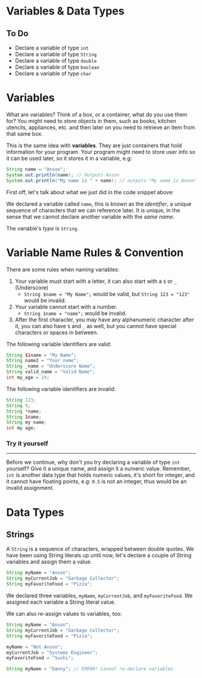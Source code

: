 # Variables & Data Types

To Do
-

- Declare a variable of type `int`
- Declare a variable of type `String`
- Declare a variable of type `double`
- Declare a variable of type `boolean`
- Declare a variable of type `char`

# Variables

What are variables? Think of a box, or a container, what do you use them for? You might need to store objects in them, such as books, kitchen utencils, appliances, etc. and then later on you need to retrieve an item from that same box.

This is the same idea with **variables**. They are just containers that hold information for your program. Your program might need to store user info so it can be used later, so it stores it in a variable, e.g:

```Java
String name = "Anson";
System.out.println(name); // Outputs Anson
System.out.println("My name is " + name); // outputs "My name is Anson"
```

First off, let's talk about what we just did in the code snippet above:

We declared a variable called `name`, this is known as the *identifier*, a unique sequence of characters that we can reference later. It is unique, in the sense that we cannot declare another variable with the *same name*.

The variable's *type* is `String`.

# Variable Name Rules & Convention

There are some rules when naming variables:

1) Your variable must start with a letter, it can also start with a `$` or `_` (Underscore)
    - `String $name = "My Name";` would be valid, but `String 123 = "123"` would be invalid.
2) Your variable cannot start with a number.
    - `String 1name = "name";` would be invalid.
3) After the first character, you may have any alphanumeric character after it, you can also have `$` and `_` as well, but you cannot have special characters or spaces in between.

The following variable identifiers are valid:

```Java
String $1name = "My Name";
String name2 = "Your name";
String _name = "Underscore Name";
String valid_name = "Valid Name";
int my_age = 24;
```

The following variable identifiers are invalid:

```Java
String 123; 
String %;
String *name;
String 1name;
String my name;
int my age;
```

### Try it yourself
---
Before we continue, why don't you try declaring a variable of type `int` yourself? Give it a unique name, and assign it a numeric value. Remember, `int` is another data type that holds numeric values, it's short for integer, and it cannot have floating points, e.g: `0.5` is not an integer, thus would be an invalid assignment.

# Data Types

## Strings

A `String` is a sequence of characters, wrapped between double quotes. We have been using String literals up until now, let's declare a couple of String variables and assign them a value.

```Java
String myName = "Anson";
String myCurrentJob = "Garbage Collector";
String myFavoriteFood = "Pizza";
```

We declared three variables, `myName`, `myCurrentJob`, and `myFavoriteFood`. We assigned each variable a String literal value.

We can also re-assign values to variables, too:

```Java
String myName = "Anson";
String myCurrentJob = "Garbage Collector";
String myFavoriteFood = "Pizza";

myName = "Not Anson";
myCurrentJob = "Systems Engineer";
myFavoriteFood = "Sushi";

String myName = "Danny"; // ERROR! Cannot re-declare variables.
```